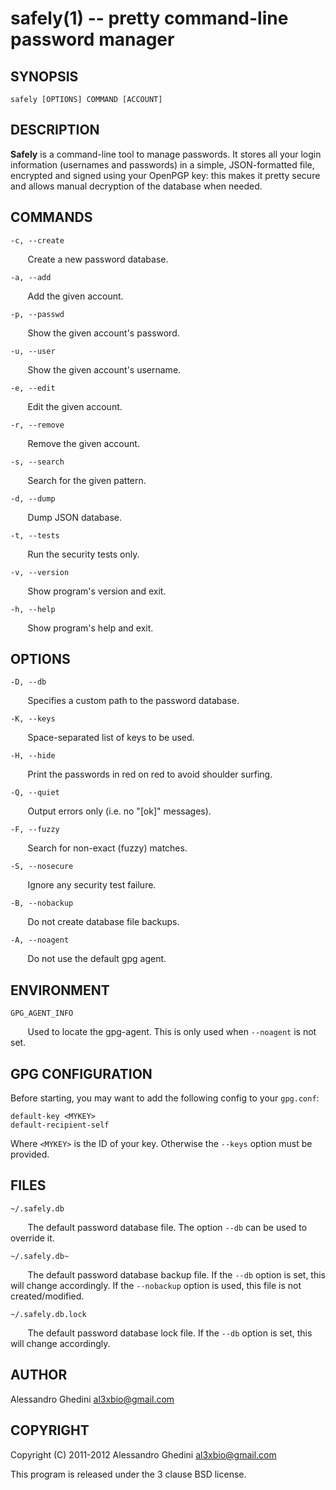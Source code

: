 safely(1) -- pretty command-line password manager
=================================================

## SYNOPSIS

`safely [OPTIONS] COMMAND [ACCOUNT]`

## DESCRIPTION

**Safely** is a command-line tool to manage passwords. It stores all your
login information (usernames and passwords) in a simple, JSON-formatted 
file, encrypted and signed using your OpenPGP key: this makes it pretty 
secure and allows manual decryption of the database when needed.

## COMMANDS ##

`-c, --create`

&nbsp;&nbsp;&nbsp;&nbsp;&nbsp;&nbsp;
Create a new password database.

`-a, --add`

&nbsp;&nbsp;&nbsp;&nbsp;&nbsp;&nbsp;
Add the given account.

`-p, --passwd`

&nbsp;&nbsp;&nbsp;&nbsp;&nbsp;&nbsp;
Show the given account's password.

`-u, --user`

&nbsp;&nbsp;&nbsp;&nbsp;&nbsp;&nbsp;
Show the given account's username.

`-e, --edit`

&nbsp;&nbsp;&nbsp;&nbsp;&nbsp;&nbsp;
Edit the given account.

`-r, --remove`

&nbsp;&nbsp;&nbsp;&nbsp;&nbsp;&nbsp;
Remove the given account.

`-s, --search`

&nbsp;&nbsp;&nbsp;&nbsp;&nbsp;&nbsp;
Search for the given pattern.

`-d, --dump`

&nbsp;&nbsp;&nbsp;&nbsp;&nbsp;&nbsp;
Dump JSON database.

`-t, --tests`

&nbsp;&nbsp;&nbsp;&nbsp;&nbsp;&nbsp;
Run the security tests only.

`-v, --version`

&nbsp;&nbsp;&nbsp;&nbsp;&nbsp;&nbsp;
Show program's version and exit.

`-h, --help`

&nbsp;&nbsp;&nbsp;&nbsp;&nbsp;&nbsp;
Show program's help and exit.

## OPTIONS ##

`-D, --db`

&nbsp;&nbsp;&nbsp;&nbsp;&nbsp;&nbsp;
Specifies a custom path to the password database.

`-K, --keys`

&nbsp;&nbsp;&nbsp;&nbsp;&nbsp;&nbsp;
Space-separated list of keys to be used.

`-H, --hide`

&nbsp;&nbsp;&nbsp;&nbsp;&nbsp;&nbsp;
Print the passwords in red on red to avoid shoulder surfing.

`-Q, --quiet`

&nbsp;&nbsp;&nbsp;&nbsp;&nbsp;&nbsp;
Output errors only (i.e. no "[ok]" messages).

`-F, --fuzzy`

&nbsp;&nbsp;&nbsp;&nbsp;&nbsp;&nbsp;
Search for non-exact (fuzzy) matches.

`-S, --nosecure`

&nbsp;&nbsp;&nbsp;&nbsp;&nbsp;&nbsp;
Ignore any security test failure.

`-B, --nobackup`

&nbsp;&nbsp;&nbsp;&nbsp;&nbsp;&nbsp;
Do not create database file backups.

`-A, --noagent`

&nbsp;&nbsp;&nbsp;&nbsp;&nbsp;&nbsp;
Do not use the default gpg agent.

## ENVIRONMENT ##

`GPG_AGENT_INFO`

&nbsp;&nbsp;&nbsp;&nbsp;&nbsp;&nbsp;
Used to locate the gpg-agent. This is only used when `--noagent` is not set.

## GPG CONFIGURATION ##

Before starting, you may want to add the following config to your `gpg.conf`:

```
default-key <MYKEY>
default-recipient-self
```

Where `<MYKEY>` is the ID of your key. Otherwise the `--keys` option must be
provided.

## FILES ##

`~/.safely.db`

&nbsp;&nbsp;&nbsp;&nbsp;&nbsp;&nbsp;
The default password database file. The option `--db` can be used to 
override it.

`~/.safely.db~`

&nbsp;&nbsp;&nbsp;&nbsp;&nbsp;&nbsp;
The default password database backup file. If the `--db` option is set, this
will change accordingly. If the `--nobackup` option is used, this file is 
not created/modified.

`~/.safely.db.lock`

&nbsp;&nbsp;&nbsp;&nbsp;&nbsp;&nbsp;
The default password database lock file. If the `--db` option is set, this
will change accordingly.

## AUTHOR ##

Alessandro Ghedini <al3xbio@gmail.com>

## COPYRIGHT ##

Copyright (C) 2011-2012 Alessandro Ghedini <al3xbio@gmail.com>

This program is released under the 3 clause BSD license.

